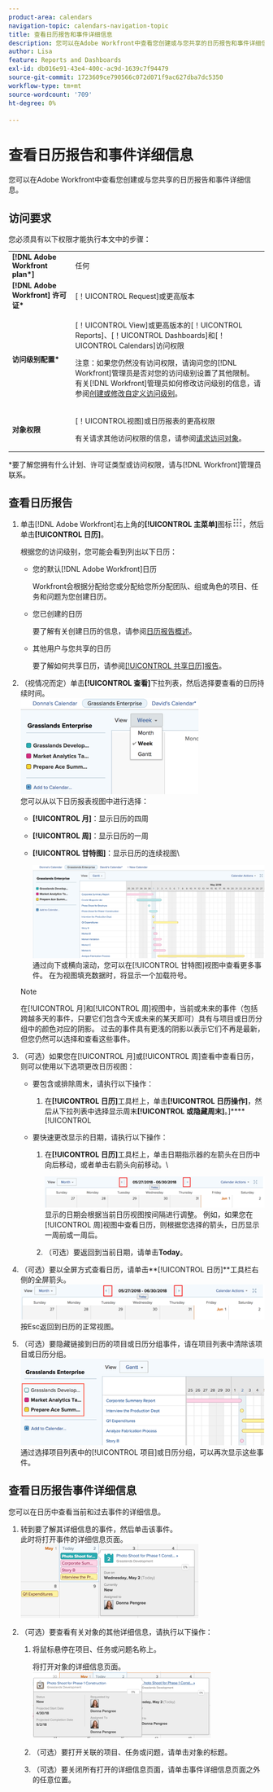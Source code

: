 ```yaml
---
product-area: calendars
navigation-topic: calendars-navigation-topic
title: 查看日历报告和事件详细信息
description: 您可以在Adobe Workfront中查看您创建或与您共享的日历报告和事件详细信息。
author: Lisa
feature: Reports and Dashboards
exl-id: db016e91-43e4-400c-ac9d-1639c7f94479
source-git-commit: 1723609ce790566c072d071f9ac627dba7dc5350
workflow-type: tm+mt
source-wordcount: '709'
ht-degree: 0%

---
```


# 查看日历报告和事件详细信息

您可以在Adobe Workfront中查看您创建或与您共享的日历报告和事件详细信息。

## 访问要求

您必须具有以下权限才能执行本文中的步骤：

<table style="table-layout:auto"> 
 <col> 
 </col> 
 <col> 
 </col> 
 <tbody> 
  <tr> 
   <td role="rowheader"><strong>[!DNL Adobe Workfront plan*]</strong></td> 
   <td> <p>任何</p> </td> 
  </tr> 
  <tr> 
   <td role="rowheader"><strong>[!DNL Adobe Workfront] 许可证*</strong></td> 
   <td> <p>[！UICONTROL Request]或更高版本</p> </td> 
  </tr> 
  <tr> 
   <td role="rowheader"><strong>访问级别配置*</strong></td> 
   <td> <p>[！UICONTROL View]或更高版本的[！UICONTROL Reports]、[！UICONTROL Dashboards]和[！UICONTROL Calendars]访问权限</p> <p>注意：如果您仍然没有访问权限，请询问您的[!DNL Workfront]管理员是否对您的访问级别设置了其他限制。 有关[!DNL Workfront]管理员如何修改访问级别的信息，请参阅<a href="../../../administration-and-setup/add-users/configure-and-grant-access/create-modify-access-levels.md" class="MCXref xref">创建或修改自定义访问级别</a>。</p> </td> 
  </tr> 
  <tr> 
   <td role="rowheader"><strong>对象权限</strong></td> 
   <td> <p>[！UICONTROL视图]或日历报表的更高权限</p> <p>有关请求其他访问权限的信息，请参阅<a href="../../../workfront-basics/grant-and-request-access-to-objects/request-access.md" class="MCXref xref">请求访问对象</a>。</p> </td> 
  </tr> 
 </tbody> 
</table>

&#42;要了解您拥有什么计划、许可证类型或访问权限，请与[!DNL Workfront]管理员联系。

## 查看日历报告

1. 单击[!DNL Adobe Workfront]右上角的&#x200B;**[!UICONTROL 主菜单]**&#x200B;图标![](assets/main-menu-icon.png)，然后单击&#x200B;**[!UICONTROL 日历]**。

   根据您的访问级别，您可能会看到列出以下日历：

   * 您的默认[!DNL Adobe Workfront]日历

     Workfront会根据分配给您或分配给您所分配团队、组或角色的项目、任务和问题为您创建日历。
   * 您已创建的日历

     要了解有关创建日历的信息，请参阅[日历报告概述](../../../reports-and-dashboards/reports/calendars/calendar-reports-overview.md)。

   * 其他用户与您共享的日历

     要了解如何共享日历，请参阅[[!UICONTROL 共享日历]报告](../../../reports-and-dashboards/reports/calendars/share-a-calendar-report.md)。

1. （视情况而定）单击&#x200B;**[!UICONTROL 查看]**&#x200B;下拉列表，然后选择要查看的日历持续时间。\
   ![日历持续时间](assets/view-menu-calendar-report-350x189.png)\
   您可以从以下日历报表视图中进行选择：

   * **[!UICONTROL 月]**：显示日历的四周
   * **[!UICONTROL 周]**：显示日历的一周
   * **[!UICONTROL 甘特图]**：显示日历的连续视图\

     ![[!UICONTROL 甘特图]日历报告](assets/gantt-calendar-report.png)
通过向下或横向滚动，您可以在[!UICONTROL 甘特图]视图中查看更多事件。 在为视图填充数据时，将显示一个加载符号。
   >[!NOTE]
   >
   >在[!UICONTROL 月]和[!UICONTROL 周]视图中，当前或未来的事件（包括跨越多天的事件，只要它们包含今天或未来的某天即可）具有与项目或日历分组中的颜色对应的阴影。 过去的事件具有更浅的阴影以表示它们不再是最新，但您仍然可以选择和查看这些事件。

1. （可选）如果您在[!UICONTROL 月]或[!UICONTROL 周]查看中查看日历，则可以使用以下选项更改日历视图：

   * 要包含或排除周末，请执行以下操作：

      1. 在&#x200B;**[!UICONTROL 日历]**&#x200B;工具栏上，单击&#x200B;**[!UICONTROL 日历操作]**，然后从下拉列表中选择显示周末&#x200B;**[!UICONTROL 或隐藏周末]**。]****[!UICONTROL 
   * 要快速更改显示的日期，请执行以下操作：

      1. 在&#x200B;**[!UICONTROL 日历]**&#x200B;工具栏上，单击日期指示器的左箭头在日历中向后移动，或者单击右箭头向前移动。\

         ![单击箭头以更改日期](assets/click-arrows-to-change-dates-calendar-report.png)\
         显示的日期会根据当前日历视图按间隔进行调整。 例如，如果您在[!UICONTROL 周]视图中查看日历，则根据您选择的箭头，日历显示一周前或一周后。

      1. （可选）要返回到当前日期，请单击&#x200B;**Today**。


1. （可选）要以全屏方式查看日历，请单击&#x200B;**[!UICONTROL 日历]**工具栏右侧的全屏箭头。
   ![单击箭头以更改日期](assets/click-arrows-to-change-dates-calendar-report.png)\
   按Esc返回到日历的正常视图。

1. （可选）要隐藏链接到日历的项目或日历分组事件，请在项目列表中清除该项目或日历分组。
   ![隐藏事件](assets/hide-events-for-project-or-cal-grouping.png)\
   通过选择项目列表中的[!UICONTROL 项目]或日历分组，可以再次显示这些事件。

## 查看日历报告事件详细信息

您可以在日历中查看当前和过去事件的详细信息。

1. 转到要了解其详细信息的事件，然后单击该事件。\
   此时将打开事件的详细信息页面。\
   ![calendar_report_EventDetails.png](assets/calendar-report-eventdetails-350x145.png)

1. （可选）要查看有关对象的其他详细信息，请执行以下操作：

   1. 将鼠标悬停在项目、任务或问题名称上。

      将打开对象的详细信息页面。\
      ![additional_object_details_-_calendar_report.png](assets/additional-object-details---calendar-report-350x131.png)

   1. （可选）要打开关联的项目、任务或问题，请单击对象的标题。
   1. （可选）要关闭所有打开的详细信息页面，请单击事件详细信息页面之外的任意位置。

